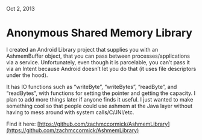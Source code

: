 Oct 2, 2013
# Anonymous Shared Memory Library

I created an Android Library project that supplies you with an AshmemBuffer object, that you can pass between processes/applications via a service. Unfortunately, even though it is parcelable, you can’t pass it via an Intent because Android doesn’t let you do that (it uses file descriptors under the hood).

It has IO functions such as “writeByte”, “writeBytes”, “readByte”, and “readBytes”, with functions for setting the pointer and getting the capacity. I plan to add more things later if anyone finds it useful. I just wanted to make something cool so that people could use ashmem at the Java layer without having to mess around with system calls/C/JNI/etc.

Find it here: [https://github.com/zachmccormick/AshmemLibrary](https://github.com/zachmccormick/AshmemLibrary)
